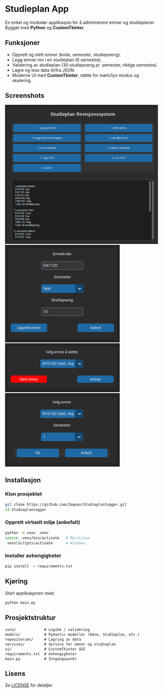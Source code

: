 # Studieplan App

En enkel og modulær applikasjon for å administrere emner og studieplaner. Bygget med **Python** og **CustomTkinter**.

## Funksjoner
- Opprett og slett emner (kode, semester, studiepoeng).
- Legg emner inn i en studieplan (6 semestre).
- Validering av studieplan (30 studiepoeng pr. semester, riktige semestre).
- Lagre og lese data til/fra JSON.
- Moderne UI med **CustomTkinter**, støtte for mørk/lys-modus og skalering.

## Screenshots

![Main Window](img/studieplan.png)
![Emne Dialog](img/lag_nytt_emne.png)
![Slett Emne](img/slett_emne.png)
![Studieplan Dialog](img/legg_til_i_studieplan.png)


## Installasjon

### Klon prosjektet
```bash
git clone https://github.com/Zaqoon/Studieplanlegger.git
cd Studieplanlegger
```

### Opprett virtuelt miljø (anbefalt)
```bash
python -m venv .venv
source .venv/bin/activate   # Mac/Linux
.venv\Scripts\activate      # Windows
```

### Installer avhengigheter
```bash
pip install -r requirements.txt
```

## Kjøring
Start applikasjonen med:

```bash
python main.py
```

## Prosjektstruktur
```
core/             # Logikk / validering
models/           # Pydantic modeller (Emne, Studieplan, etc.)
repositories/     # Lagring av data
services/         # Service for emner og studieplan
ui/               # CustomTkinter GUI
requirements.txt  # Avhengigheter
main.py           # Inngangspunkt
```

## Lisens
Se [LICENSE](LICENSE) for detaljer.
